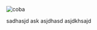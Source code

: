 ![coba](https://user-images.githubusercontent.com/48921413/67139855-f911b880-f27e-11e9-997b-29a41b253557.jpg)




sadhasjd ask
asjdhasd 
asjdkhsajd

